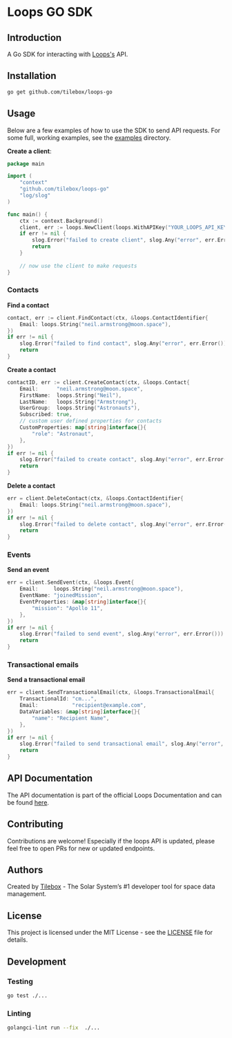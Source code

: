 # Loops GO SDK

## Introduction

A Go SDK for interacting with [Loops's](https://loops.so) API.

## Installation

```bash
go get github.com/tilebox/loops-go
```

## Usage

Below are a few examples of how to use the SDK to send API requests.
For some full, working examples, see the [examples](examples) directory.

**Create a client**:

```go
package main

import (
	"context"
	"github.com/tilebox/loops-go"
	"log/slog"
)

func main() {
	ctx := context.Background()
	client, err := loops.NewClient(loops.WithAPIKey("YOUR_LOOPS_API_KEY"))
	if err != nil {
		slog.Error("failed to create client", slog.Any("error", err.Error()))
		return
	}
	
	// now use the client to make requests
}
```

### Contacts

**Find a contact**
```go
contact, err := client.FindContact(ctx, &loops.ContactIdentifier{
    Email: loops.String("neil.armstrong@moon.space"),
})
if err != nil {
    slog.Error("failed to find contact", slog.Any("error", err.Error()))
    return
}
```

**Create a contact**
```go
contactID, err := client.CreateContact(ctx, &loops.Contact{
    Email:      "neil.armstrong@moon.space",
    FirstName:  loops.String("Neil"),
    LastName:   loops.String("Armstrong"),
    UserGroup:  loops.String("Astronauts"),
    Subscribed: true,
    // custom user defined properties for contacts
    CustomProperties: map[string]interface{}{
        "role": "Astronaut",
    },
})
if err != nil {
    slog.Error("failed to create contact", slog.Any("error", err.Error()))
    return
}
```

**Delete a contact**
```go
err = client.DeleteContact(ctx, &loops.ContactIdentifier{
    Email: loops.String("neil.armstrong@moon.space"),
})
if err != nil {
    slog.Error("failed to delete contact", slog.Any("error", err.Error()))
    return
}
```

### Events

**Send an event**
```go
err = client.SendEvent(ctx, &loops.Event{
    Email:     loops.String("neil.armstrong@moon.space"),
    EventName: "joinedMission",
    EventProperties: &map[string]interface{}{
        "mission": "Apollo 11",
    },
})
if err != nil {
    slog.Error("failed to send event", slog.Any("error", err.Error()))
    return
}
```

### Transactional emails

**Send a transactional email**

```go
err = client.SendTransactionalEmail(ctx, &loops.TransactionalEmail{
    TransactionalId: "cm...",
    Email:           "recipient@example.com",
    DataVariables: &map[string]interface{}{
        "name": "Recipient Name",
    },
})
if err != nil {
    slog.Error("failed to send transactional email", slog.Any("error", err.Error()))
    return
}
```

## API Documentation

The API documentation is part of the official Loops Documentation and can be found [here](https://app.loops.so/docs/api-reference/).

## Contributing

Contributions are welcome! Especially if the loops API is updated, please feel free to open PRs for new or updated endpoints.

## Authors

Created by [Tilebox](https://tilebox.com) - The Solar System’s #1 developer tool for space data management.

## License

This project is licensed under the MIT License - see the [LICENSE](LICENSE) file for details.

## Development

### Testing

```bash
go test ./...
```

### Linting

```bash
golangci-lint run --fix  ./...
```